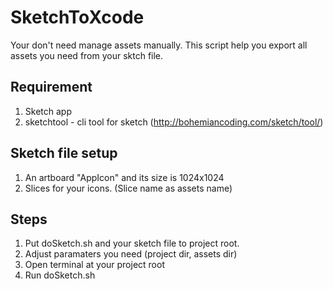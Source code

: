 # SketchToXcode

Your don't need manage assets manually. This script help you export all assets you need from your sktch file.

## Requirement
1. Sketch app
2. sketchtool - cli tool for sketch (http://bohemiancoding.com/sketch/tool/)

## Sketch file setup
1. An artboard "AppIcon" and its size is 1024x1024
2. Slices for your icons. (Slice name as assets name)

## Steps
1. Put doSketch.sh and your sketch file to project root.
2. Adjust paramaters you need (project dir, assets dir)
3. Open terminal at your project root
4. Run doSketch.sh
